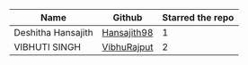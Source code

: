 | Name                 | Github                                                        | Starred the repo |
| -------------------- | ------------------------------------------------------------- | ---------------- |
| Deshitha Hansajith                 | [Hansajith98](https://github.com/hansajith98)                              |         1        |
| VIBHUTI SINGH        |      [VibhuRajput](https://github.com/VibhuRajput)          |        2      |
